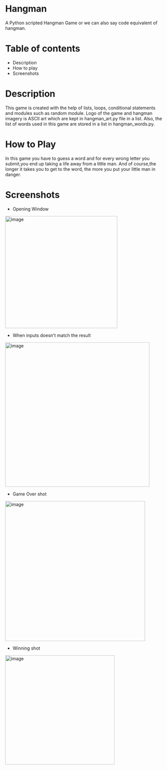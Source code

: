 # Hangman
A Python scripted Hangman Game or we can also say code equivalent of hangman.
# Table of contents
* Description
* How to play 
* Screenshots

# Description
This game is created with the help of lists, loops, conditional statements and modules such as random module. Logo of the game and hangman imagery is ASCII art which are kept in hangman_art.py file in a list. Also, the list of words used in this game are stored in a list in hangman_words.py.

# How to Play 
In this game you have to guess a word and for every wrong letter you submit,you end up taking a life away from a little man. And of course,the longer it takes you to get to the word, the more you put your little man in danger. 

# Screenshots
* Opening Window

<img width="355" alt="image" src="https://user-images.githubusercontent.com/103064401/185556574-f054b86b-9658-4b3b-9bff-1fd16b8b00b2.png">

* When inputs doesn't match the result

<img width="457" alt="image" src="https://user-images.githubusercontent.com/103064401/185556858-3c313336-4c3a-42ea-85b3-87c044d5f3e1.png">

* Game Over shot

<img width="443" alt="image" src="https://user-images.githubusercontent.com/103064401/185557408-1e8fb6d8-b52f-4510-9f23-fc1b2684d7da.png">


* Winning shot 

<img width="346" alt="image" src="https://user-images.githubusercontent.com/103064401/185557773-af6596ba-fb91-4fbc-a658-12a3d11ed34e.png">




